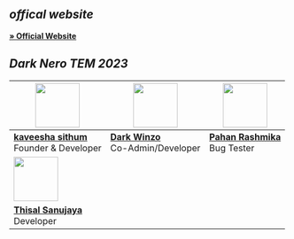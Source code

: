 ## *offical website*

**[» Official Website](https:)**















## *Dark Nero TEM* *2023*

| <a href="https://amdaniwasa.com"><img src="https://i.ibb.co/8gtWctv/IMG-20230506-174540.jpg" width=80 height=80></a> | <a href="https://www.instagram.com/sinhalaya_official_/"><img src="https://i.ibb.co/vdq8qX8/Whats-App-Image-2023-07-25-at-07-01-11.png" width=80 height=80></a> | <a href="https://www.instagram.com/saji_x.x_4/"><img src="https://i.ibb.co/dgY1CPm/Whats-App-Image-2023-07-25-at-07-01-46.jpg" width=80 height=80></a> |
|---|---|---|
| **[kaveesha sithum](https://github.com/Kaveeshasithum)**</br>Founder & Developer</br> | **[Dark Winzo](https://github.com/DarkWinzo)**</br>Co-Admin/Developer | **[Pahan Rashmika](http://tiktok.com/@rpquoted)**</br> Bug Tester |
| <img src="https://i.ibb.co/hcy4vt4/Whats-App-Image-2023-07-25-at-06-26-51.jpg" width=80 height=80></a> |  
| **[Thisal Sanujaya](https://github.com/sanuwaofficial)**</br>Developer | 
